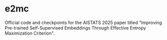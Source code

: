 # e2mc
Official code and checkpoints for the AISTATS 2025 paper titled "Improving Pre-trained Self-Supervised Embeddings Through Effective Entropy Maximization Criterion".
